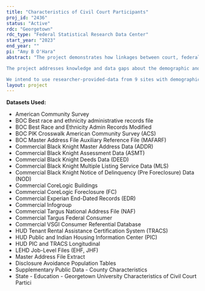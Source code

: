 ```yaml
---
title: "Characteristics of Civil Court Participants"
proj_id: "2436"
status: "Active"
rdc: "Georgetown"
rdc_type: "Federal Statistical Research Data Center"
start_year: "2023"
end_year: ""
pi: "Amy B O'Hara"
abstract: "The project demonstrates how linkages between court, federal, and state data build knowledge about the relationships between housing insecurity, racial inequities, and civil court participation. A deficit of high-quality accessible data impedes the study and development of evidence-based policies in the civil justice arena, and will cripple evidence building and policy responses during pandemic recovery unless more knowledge is created.  This project develops methods to produce statistics characterizing parties involved in civil court eviction cases, noting how they differ across sites and over time.

The project addresses knowledge and data gaps about the demographic and socioeconomic characteristics of court participants.  Such data are not collected in the civil courts themselves, unlike the situation in criminal courts where more information about defendants (e.g., age or date of birth, race and ethnicity) is captured. For civil cases, even if courts were to begin collecting these characteristics regularly, the data would not be comprehensive or representative because 40 percent of defendants in evictions cases do not show up for their court hearings.

We intend to use researcher-provided-data from 9 sites with demographic and geographic characteristics in this project.  We seek person-level matching to Census race and ethnicity data, federal and state administrative data, and commercial data to explore the availability and consistency of race and ethnicity data for defendants in the evictions cases, and statistics about residential mobility and labor force participation before and after eviction cases."
layout: project
---
```


**Datasets Used:**

  - American Community Survey 
  - BOC Best race and ethnicity administrative records file 
  - BOC Best Race and Ethnicity Admin Records Modified 
  - BOC PIK Crosswalk American Community Survey (ACS) 
  - BOC Master Address File Auxiliary Reference File (MAFARF) 
  - Commercial Black Knight Master Address Data (ADDR) 
  - Commercial Black Knight Assessment Data (ASMT) 
  - Commercial Black Knight Deeds Data (DEED) 
  - Commercial Black Knight Multiple Listing Service Data (MLS) 
  - Commercial Black Knight Notice of Delinquency (Pre Foreclosure) Data (NOD) 
  - Commercial CoreLogic Buildings 
  - Commercial CoreLogic Foreclosure (FC) 
  - Commercial Experian End-Dated Records (EDR) 
  - Commercial Infogroup 
  - Commercial Targus National Address File (NAF) 
  - Commercial Targus Federal Consumer 
  - Commercial VSGI Consumer Referential Database 
  - HUD Tenant Rental Assistance Certification System (TRACS) 
  - HUD Public and Indian Housing Information Center (PIC) 
  - HUD PIC and TRACS Longitudinal 
  - LEHD Job-Level Files (EHF, JHF) 
  - Master Address File Extract 
  - Disclosure Avoidance Population Tables 
  - Supplementary Public Data - County Characteristics 
  - State - Education - Georgetown University Characteristics of Civil Court Partici 


